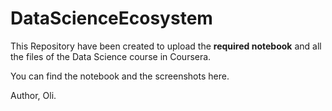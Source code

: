 ﻿# DataScienceEcosystem

 This Repository have been created to upload the **required notebook** and all the files of the Data Science course in Coursera.

You can find the notebook and the screenshots here.

 Author, Oli.
 

